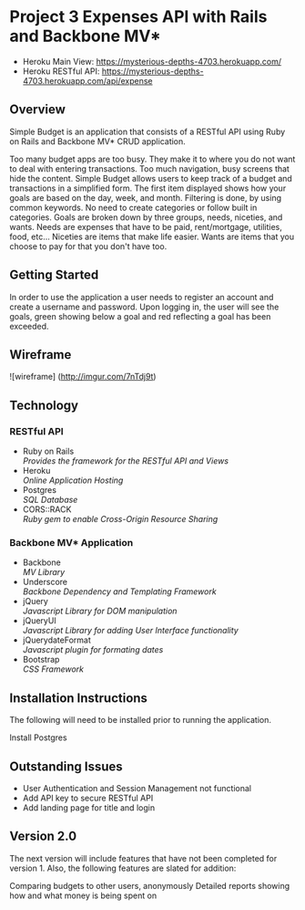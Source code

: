 # Project 3 Expenses API with Rails and Backbone MV*
* Heroku Main View: https://mysterious-depths-4703.herokuapp.com/
* Heroku RESTful API: https://mysterious-depths-4703.herokuapp.com/api/expense


## Overview
Simple Budget is an application that consists of a RESTful API using Ruby on Rails and Backbone MV* CRUD application.

Too many budget apps are too busy.  They make it to where you do not want to deal with entering transactions.  Too much navigation, busy screens that hide the content.  Simple Budget allows users to keep track of a budget and transactions in a simplified form.  The first item displayed shows how your goals are based on the day, week, and month.  Filtering is done, by using common keywords.  No need to create categories or follow built in categories.  Goals are broken down by three groups, needs, niceties, and wants.  Needs are expenses that have to be paid, rent/mortgage, utilities, food, etc...  Niceties are items that make life easier.  Wants are items that you choose to pay for that you don't have too.

## Getting Started

In order to use the application a user needs to register an account and create a username and password.  Upon logging in, the user will see the goals, green showing below a goal and red reflecting a goal has been exceeded.

## Wireframe

![wireframe] (http://imgur.com/7nTdj9t)

## Technology

### RESTful API
* Ruby on Rails  
  *Provides the framework for the RESTful API and Views*
* Heroku  
  *Online Application Hosting*
* Postgres  
  *SQL Database*
* CORS::RACK  
  *Ruby gem to enable Cross-Origin Resource Sharing*

### Backbone MV* Application
* Backbone  
  *MV Library*
* Underscore  
  *Backbone Dependency and Templating Framework*
* jQuery  
  *Javascript Library for DOM manipulation*
* jQueryUI  
  *Javascript Library for adding User Interface functionality*
* jQuerydateFormat  
  *Javascript plugin for formating dates*
* Bootstrap  
  *CSS Framework*


## Installation Instructions

The following will need to be installed prior to running the application.

Install Postgres

## Outstanding Issues

* User Authentication and Session Management not functional
* Add API key to secure RESTful API
* Add landing page for title and login

## Version 2.0

The next version will include features that have not been completed for version 1.  Also, the following features are slated for addition:

  Comparing budgets to other users, anonymously
  Detailed reports showing how and what money is being spent on
